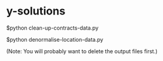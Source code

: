 y-solutions
===========
$python clean-up-contracts-data.py

$python denormalise-location-data.py

(Note: You will probably want to delete the output files first.)
